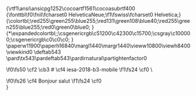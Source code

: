 {\rtf1\ansi\ansicpg1252\cocoartf1561\cocoasubrtf400
{\fonttbl\f0\fnil\fcharset0 HelveticaNeue;\f1\fswiss\fcharset0 Helvetica;}
{\colortbl;\red255\green255\blue255;\red131\green108\blue40;\red255\green255\blue255;\red0\green0\blue0;
}
{\*\expandedcolortbl;;\csgenericrgb\c51200\c42300\c15700;\csgray\c100000;\csgenericrgb\c0\c0\c0;
}
\paperw11900\paperh16840\margl1440\margr1440\vieww10800\viewh8400\viewkind0
\deftab543
\pard\tx543\pardeftab543\pardirnatural\partightenfactor0

\f0\fs50 \cf2 \cb3 # \cf4 iesa-2018-b3-mobile
\f1\fs24 \cf0 \

\f0\fs26 \cf4 Bonjour salut
\f1\fs24 \cf0 \
}